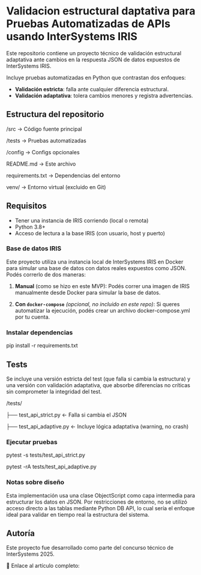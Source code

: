 # Validacion estructural daptativa para Pruebas Automatizadas de APIs usando InterSystems IRIS

Este repositorio contiene un proyecto técnico de validación estructural adaptativa ante cambios en la respuesta JSON de datos expuestos de InterSystems IRIS.

Incluye pruebas automatizadas en Python que contrastan dos enfoques:

- **Validación estricta**: falla ante cualquier diferencia estructural.
- **Validación adaptativa**: tolera cambios menores y registra advertencias.


## Estructura del repositorio

/src                → Código fuente principal

/tests              → Pruebas automatizadas

/config             → Configs opcionales 

README.md           → Este archivo

requirements.txt    → Dependencias del entorno

venv/               → Entorno virtual (excluido en Git)

## Requisitos

- Tener una instancia de IRIS corriendo (local o remota)
- Python 3.8+
- Acceso de lectura a la base IRIS (con usuario, host y puerto)

### Base de datos IRIS

Este proyecto utiliza una instancia local de InterSystems IRIS en Docker para simular una base de datos con datos reales expuestos como JSON.
Podés correrlo de dos maneras:

1. **Manual** (como se hizo en este MVP):
Podés correr una imagen de IRIS manualmente desde Docker para simular la base de datos.

2. **Con `docker-compose`** *(opcional, no incluido en este repo)*:
Si queres automatizar la ejecución, podés crear un archivo docker-compose.yml por tu cuenta.
  
   
### Instalar dependencias

pip install -r requirements.txt

## Tests
Se incluye una versión estricta del test (que falla si cambia la estructura) y una versión con validación adaptativa, que absorbe diferencias no críticas sin comprometer la integridad del test.

/tests/

├── test_api_strict.py      ← Falla si cambia el JSON

├── test_api_adaptive.py    ← Incluye lógica adaptativa (warning, no crash)

### Ejecutar pruebas

pytest -s tests/test_api_strict.py

pytest -rA tests/test_api_adaptive.py

### Notas sobre diseño
Esta implementación usa una clase ObjectScript como capa intermedia para estructurar los datos en JSON.
Por restricciones de entorno, no se utilizó acceso directo a las tablas mediante Python DB API, lo cual sería el enfoque ideal para validar en tiempo real la estructura del sistema.

## Autoría

Este proyecto fue desarrollado como parte del concurso técnico de InterSystems 2025.

🔗 Enlace al artículo completo: 
